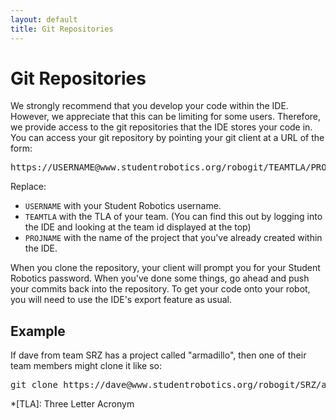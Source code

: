 ```yaml
---
layout: default
title: Git Repositories
---
```


Git Repositories
================

We strongly recommend that you develop your code within the IDE.  However, we appreciate that this can be limiting for some users.  Therefore, we provide access to the git repositories that the IDE stores your code in.  You can access your git repository by pointing your git client at a URL of the form:

<pre class="not-code">
https://USERNAME@www.studentrobotics.org/robogit/TEAMTLA/PROJNAME.git
</pre>

Replace:

 * `USERNAME` with your Student Robotics username.
 * `TEAMTLA` with the TLA of your team.  (You can find this out by logging into the IDE and looking at the team id displayed at the top)
 * `PROJNAME` with the name of the project that you've already created within the IDE.

When you clone the repository, your client will prompt you for your Student Robotics password.  When you've done some things, go ahead and push your commits back into the repository.  To get your code onto your robot, you will need to use the IDE's export feature as usual.

Example
-------

If dave from team SRZ has a project called "armadillo", then one of their team members might clone it like so:

<pre class="not-code">
git clone https://dave@www.studentrobotics.org/robogit/SRZ/armadillo.git
</pre>

*[TLA]: Three Letter Acronym
